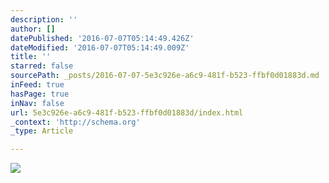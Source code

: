 ```yaml
---
description: ''
author: []
datePublished: '2016-07-07T05:14:49.426Z'
dateModified: '2016-07-07T05:14:49.009Z'
title: ''
starred: false
sourcePath: _posts/2016-07-07-5e3c926e-a6c9-481f-b523-ffbf0d01883d.md
inFeed: true
hasPage: true
inNav: false
url: 5e3c926e-a6c9-481f-b523-ffbf0d01883d/index.html
_context: 'http://schema.org'
_type: Article

---
```

![](https://the-grid-user-content.s3-us-west-2.amazonaws.com/092d4b17-ca35-40e9-af6d-df5749ef1115.jpg)